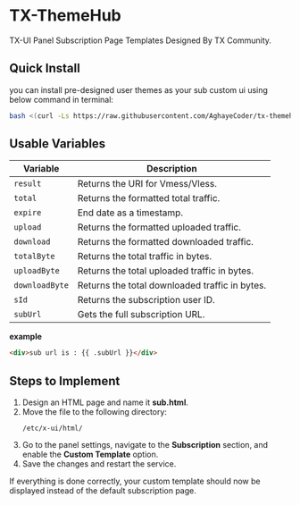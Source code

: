 # TX-ThemeHub

TX-UI Panel Subscription Page Templates Designed By TX Community.

## Quick Install

you can install pre-designed user themes as your sub custom ui using below command in terminal:
```bash
bash <(curl -Ls https://raw.githubusercontent.com/AghayeCoder/tx-themehub/master/install.sh)
```

## Usable Variables

| Variable    | Description                                   |
|------------|-----------------------------------------------|
| `result`   | Returns the URI for Vmess/Vless.             |
| `total`    | Returns the formatted total traffic.         |
| `expire`   | End date as a timestamp.                     |
| `upload`   | Returns the formatted uploaded traffic.      |
| `download` | Returns the formatted downloaded traffic.    |
| `totalByte` | Returns the total traffic in bytes.        |
| `uploadByte` | Returns the total uploaded traffic in bytes. |
| `downloadByte` | Returns the total downloaded traffic in bytes. |
| `sId`      | Returns the subscription user ID.           |
| `subUrl`   | Gets the full subscription URL.             |

**example**
```html
<div>sub url is : {{ .subUrl }}</div>
```

## Steps to Implement

1. Design an HTML page and name it **sub.html**.  
2. Move the file to the following directory:  
   ```
   /etc/x-ui/html/
   ```
3. Go to the panel settings, navigate to the **Subscription** section, and enable the **Custom Template** option.  
4. Save the changes and restart the service.  

If everything is done correctly, your custom template should now be displayed instead of the default subscription page.
